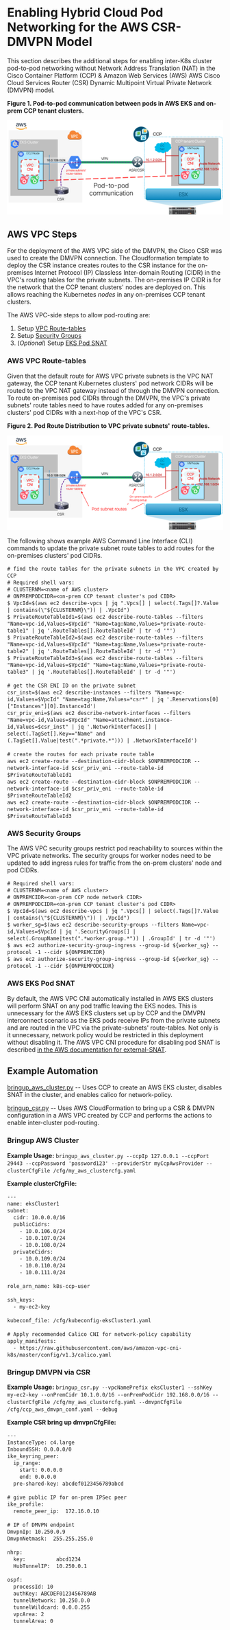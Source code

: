 # Enabling Hybrid Cloud Pod Networking for the AWS CSR-DMVPN Model

This section describes the additional steps for enabling inter-K8s cluster pod-to-pod networking
without Network Address Translation (NAT) in the Cisco Container Platform (CCP) & Amazon
Web Services (AWS) AWS Cisco Cloud Services Router (CSR) Dynamic Multipoint Virtual
Private Network (DMVPN) model.

**Figure 1.  Pod-to-pod communication between pods in AWS EKS and on-prem CCP tenant clusters.**

![pod-to-pod](./images/pod_to_pod_comm.png)

## AWS VPC Steps

For the deployment of the AWS VPC side of the DMVPN, the Cisco CSR was used to create the DMVPN connection.  The Cloudformation template to deploy the CSR instance creates routes to the CSR instance for the on-premises Internet Protocol (IP) Classless Inter-domain Routing (CIDR) in the VPC's routing tables for the private subnets.  The on-premises IP CIDR is for the network that the CCP tenant clusters' nodes are deployed on.  This allows reaching the Kubernetes *nodes* in any on-premises CCP tenant clusters.

The AWS VPC-side steps to allow pod-routing are:

1. Setup [VPC Route-tables](#aws-vpc-route-tables)
1. Setup [Security Groups](#aws-security-groups)
1. (_Optional_) Setup [EKS Pod SNAT](#aws-eks-pod-snat)

### AWS VPC Route-tables

Given that the default route for AWS VPC private subnets is the VPC NAT gateway, the CCP tenant Kubernetes clusters' pod network CIDRs will be routed to the VPC NAT gateway instead of through the DMVPN connection.  To route on-premises pod CIDRs through the DMVPN, the VPC's private subnets' route tables need to have routes added for any on-premises clusters' pod CIDRs with a next-hop of the VPC's CSR.

**Figure 2.  Pod Route Distribution to VPC private subnets' route-tables.**

![pod-routing](images/pod_routing.png)

The following shows example AWS Command Line Interface (CLI) commands to update the private subnet route tables to add routes for the on-premises clusters' pod CIDRs.

```
# find the route tables for the private subnets in the VPC created by CCP
# Required shell vars:
# CLUSTERNM=<name of AWS cluster>
# ONPREMPODCIDR=<on-prem CCP tenant cluster's pod CIDR>
$ VpcId=$(aws ec2 describe-vpcs | jq ".Vpcs[] | select(.Tags[]?.Value | contains(\"${CLUSTERNM}\")) | .VpcId")
$ PrivateRouteTableId1=$(aws ec2 describe-route-tables --filters "Name=vpc-id,Values=$VpcId" "Name=tag:Name,Values=*private-route-table1" | jq '.RouteTables[].RouteTableId' | tr -d '"')
$ PrivateRouteTableId2=$(aws ec2 describe-route-tables --filters "Name=vpc-id,Values=$VpcId" "Name=tag:Name,Values=*private-route-table2" | jq '.RouteTables[].RouteTableId' | tr -d '"')
$ PrivateRouteTableId3=$(aws ec2 describe-route-tables --filters "Name=vpc-id,Values=$VpcId" "Name=tag:Name,Values=*private-route-table3" | jq '.RouteTables[].RouteTableId' | tr -d '"')

# get the CSR ENI ID on the private subnet
csr_inst=$(aws ec2 describe-instances --filters "Name=vpc-id,Values=$VpcId" "Name=tag:Name,Values=*csr*" | jq '.Reservations[0]["Instances"][0].InstanceId')
csr_priv_eni=$(aws ec2 describe-network-interfaces --filters "Name=vpc-id,Values=$VpcId" "Name=attachment.instance-id,Values=$csr_inst" | jq '.NetworkInterfaces[] | select(.TagSet[].Key=="Name" and (.TagSet[].Value|test(".*private.*"))) | .NetworkInterfaceId')

# create the routes for each private route table
aws ec2 create-route --destination-cidr-block $ONPREMPODCIDR --network-interface-id $csr_priv_eni --route-table-id $PrivateRouteTableId1
aws ec2 create-route --destination-cidr-block $ONPREMPODCIDR --network-interface-id $csr_priv_eni --route-table-id $PrivateRouteTableId2
aws ec2 create-route --destination-cidr-block $ONPREMPODCIDR --network-interface-id $csr_priv_eni --route-table-id $PrivateRouteTableId3
```

### AWS Security Groups

The AWS VPC security groups restrict pod reachability to sources within the VPC private networks.  The security groups for worker nodes need to be updated to add ingress rules for traffic from the on-prem clusters' node and pod CIDRs.

```
# Required shell vars:
# CLUSTERNM=<name of AWS cluster>
# ONPREMCIDR=<on-prem CCP node network CIDR>
# ONPREMPODCIDR=<on-prem CCP tenant cluster's pod CIDR>
$ VpcId=$(aws ec2 describe-vpcs | jq ".Vpcs[] | select(.Tags[]?.Value | contains(\"${CLUSTERNM}\")) | .VpcId")
$ worker_sg=$(aws ec2 describe-security-groups --filters Name=vpc-id,Values=$VpcId | jq '.SecurityGroups[] | select(.GroupName|test(".*worker.group.*")) | .GroupId' | tr -d '"')
$ aws ec2 authorize-security-group-ingress --group-id ${worker_sg} --protocol -1 --cidr ${ONPREMCIDR}
$ aws ec2 authorize-security-group-ingress --group-id ${worker_sg} --protocol -1 --cidr ${ONPREMPODCIDR}
```

### AWS EKS Pod SNAT

By default, the AWS VPC CNI automatically installed in AWS EKS clusters will perform SNAT on any pod traffic leaving the EKS nodes.  This is unnecessary for the AWS EKS clusters set up by CCP and the DMVPN interconnect scenario as the EKS pods receive IPs from the private subnets and are routed in the VPC via the private-subnets' route-tables.  Not only is it unnecessary, network policy would be restricted in this deployment without disabling it. The AWS VPC CNI procedure for disabling pod SNAT is described [in the AWS documentation for external-SNAT](https://docs.aws.amazon.com/eks/latest/userguide/external-snat.html).

## Example Automation

[bringup_aws_cluster.py](../../../automation/scripts/bringup_aws_cluster.py) -- Uses CCP to create an AWS EKS cluster, disables SNAT in the cluster, and enables calico for network-policy.

[bringup_csr.py](../../../automation/scripts/bringup_csr.py) -- Uses AWS CloudFormation to bring up a CSR & DMVPN configuration in a AWS VPC created by CCP and performs the actions to enable inter-cluster pod-routing.

### Bringup AWS Cluster

**Example Usage:**
`bringup_aws_cluster.py --ccpIp 127.0.0.1 --ccpPort 29443 --ccpPassword 'password123' --providerStr myCcpAwsProvider --clusterCfgFile /cfg/my_aws_clustercfg.yaml`

**Example clusterCfgFile:**
```
---
name: eksCluster1
subnet:
  cidr: 10.0.0.0/16
  publicCidrs:
    - 10.0.106.0/24
    - 10.0.107.0/24
    - 10.0.108.0/24
  privateCidrs:
    - 10.0.109.0/24
    - 10.0.110.0/24
    - 10.0.111.0/24

role_arn_name: k8s-ccp-user

ssh_keys:
  - my-ec2-key

kubeconf_file: /cfg/kubeconfig-eksCluster1.yaml

# Apply recommended Calico CNI for network-policy capability
apply_manifests:
  - https://raw.githubusercontent.com/aws/amazon-vpc-cni-k8s/master/config/v1.3/calico.yaml

```

### Bringup DMVPN via CSR

**Example Usage:**
`bringup_csr.py --vpcNamePrefix eksCluster1 --sshKey my-ec2-key --onPremCidr 10.1.0.0/16 --onPremPodCidr 192.168.0.0/16 --clusterCfgFile /cfg/my_aws_clustercfg.yaml --dmvpnCfgFile /cfg/ccp_aws_dmvpn_conf.yaml --debug`

**Example CSR bring up dmvpnCfgFile:**
```
---
InstanceType: c4.large
InboundSSH: 0.0.0.0/0
ike_keyring_peer:
  ip_range:
    start: 0.0.0.0
    end: 0.0.0.0
  pre-shared-key: abcdef0123456789abcd

# give public IP for on-prem IPSec peer
ike_profile:
  remote_peer_ip:  172.16.0.10

# IP of DMVPN endpoint
DmvpnIp: 10.250.0.9
DmvpnNetmask:  255.255.255.0

nhrp:
  key:          abcd1234
  HubTunnelIP:  10.250.0.1

ospf:
  processId: 10
  authKey: ABCDEF0123456789AB
  tunnelNetwork: 10.250.0.0
  tunnelWildcard: 0.0.0.255
  vpcArea: 2
  tunnelArea: 0

```
